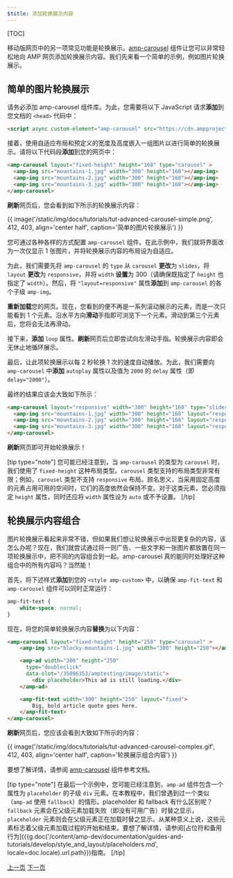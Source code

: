 ```yaml
---
$title: 添加轮换展示内容
---
```


[TOC]

移动版网页中的另一项常见功能是轮换展示。[amp-carousel](/zh_cn/docs/reference/components/amp-carousel.html) 组件让您可以非常轻松地向 AMP 网页添加轮换展示内容。我们先来看一个简单的示例，例如图片轮换展示。

## 简单的图片轮换展示

请务必添加 amp-carousel 组件库。为此，您需要将以下 JavaScript 请求**添加**到您文档的 `<head>` 代码中：

```html
<script async custom-element="amp-carousel" src="https://cdn.ampproject.org/v0/amp-carousel-0.1.js"></script>
```

接着，使用自适应布局和预定义的宽度及高度嵌入一组图片以进行简单的轮换展示。请将以下代码段**添加**到您的网页中：

```html
<amp-carousel layout="fixed-height" height="168" type="carousel" >
  <amp-img src="mountains-1.jpg" width="300" height="168"></amp-img>
  <amp-img src="mountains-2.jpg" width="300" height="168"></amp-img>
  <amp-img src="mountains-3.jpg" width="300" height="168"></amp-img>
</amp-carousel>
```

**刷新**网页后，您会看到如下所示的轮换展示内容：

{{ image('/static/img/docs/tutorials/tut-advanced-carousel-simple.png', 412, 403, align='center half', caption='简单的图片轮换展示') }}

您可通过各种各样的方式配置 `amp-carousel` 组件。在此示例中，我们就将界面改为一次仅显示 1 张图片，并将轮换展示内容的布局设为自适应。

为此，我们需要先将 `amp-carousel` 的 `type` 从 `carousel` **更改**为 `slides`，将 `layout` **更改**为 `responsive`，并将 `width` **设置**为 300（请确保既指定了 `height` 也指定了 `width`）。然后，将 `"layout=responsive"` 属性**添加**到 `amp-carousel` 的各个子级 `amp-img`。

**重新加载**您的网页。现在，您看到的便不再是一系列滚动展示的元素，而是一次只能看到 1 个元素。沿水平方向**滑动**手指即可浏览下一个元素。滑动到第三个元素后，您将会无法再滑动。

接下来，**添加** `loop` 属性。**刷新**网页后立即尝试向左滑动手指。轮换展示内容即会无休止地循环展示。

最后，让此项轮换展示以每 2 秒轮换 1 次的速度自动播放。为此，我们需要向 `amp-carousel` 中**添加** `autoplay` 属性以及值为 `2000` 的 `delay` 属性（即 `delay="2000"`）。

最终的结果应该会大致如下所示：

```html
<amp-carousel layout="responsive" width="300" height="168" type="slides" autoplay delay="2000" loop>
  <amp-img src="mountains-1.jpg" width="300" height="168" layout="responsive"></amp-img>
  <amp-img src="mountains-2.jpg" width="300" height="168" layout="responsive"></amp-img>
  <amp-img src="mountains-3.jpg" width="300" height="168" layout="responsive"></amp-img>
</amp-carousel>
```

**刷新**网页即可开始轮换展示！

[tip type="note"]
您可能已经注意到，当 `amp-carousel` 的类型为 `carousel` 时，我们使用了 `fixed-height` 这种布局类型。`carousel` 类型支持的布局类型非常有限；例如，`carousel` 类型不支持 `responsive` 布局。顾名思义，当采用固定高度的元素占用可用的空间时，它们的高度依然会保持不变。对于这类元素，您必须指定 `height` 属性，同时还应将 `width` 属性设为 `auto` 或不予设置。
[/tip]

## 轮换展示内容组合

图片轮换展示看起来非常不错，但如果我们想让轮换展示中出现更复杂的内容，该怎么办呢？现在，我们就尝试通过将一则广告、一些文字和一张图片都放置在同一项轮换展示中，把不同的内容组合到一起。amp-carousel 真的能同时处理好这种组合中的所有内容吗？当然能！

首先，将下述样式**添加**到您的 `<style amp-custom>` 中，以确保 `amp-fit-text` 和 `amp-carousel` 组件可以同时正常运行：

```css
amp-fit-text {
    white-space: normal;
}
```

现在，将您的简单轮换展示内容**替换**为以下内容：

```html
<amp-carousel layout="fixed-height" height="250" type="carousel" >
    <amp-img src="blocky-mountains-1.jpg" width="300" height="250"></amp-img>

    <amp-ad width="300" height="250"
      type="doubleclick"
      data-slot="/35096353/amptesting/image/static">
        <div placeholder>This ad is still loading.</div>
    </amp-ad>

    <amp-fit-text width="300" height="250" layout="fixed">
        Big, bold article quote goes here.
    </amp-fit-text>
</amp-carousel>
```

**刷新**网页后，您应该会看到大致如下所示的内容：

{{ image('/static/img/docs/tutorials/tut-advanced-carousel-complex.gif', 412, 403, align='center half', caption='轮换展示组合内容') }}

要想了解详情，请参阅 [amp-carousel](/zh_cn/docs/reference/components/amp-carousel.html) 组件参考文档。

[tip type="note"]
在最后一个示例中，您可能已经注意到，`amp-ad` 组件包含一个属性为 `placeholder` 的子级 `div` 元素。在本教程中，我们曾遇到过一个类似（`amp-ad` 使用 `fallback`）的情形。placeholder 和 fallback 有什么区别呢？`fallback` 元素会在父级元素加载失败（即没有可用广告）时替之显示，`placeholder` 元素则会在父级元素正在加载时替之显示。从某种意义上说，这些元素标志着父级元素加载过程的开始和结束。要想了解详情，请参阅[占位符和备用行为]({{g.doc('/content/amp-dev/documentation/guides-and-tutorials/develop/style_and_layout/placeholders.md', locale=doc.locale).url.path}})指南。
[/tip]

<div class="prev-next-buttons">
  <a class="button prev-button" href="{{g.doc('/content/amp-dev/documentation/guides-and-tutorials/start/add_advanced/adding_components.md', locale=doc.locale).url.path}}"><span class="arrow-prev">上一页</span></a>
  <a class="button next-button" href="{{g.doc('/content/amp-dev/documentation/guides-and-tutorials/start/add_advanced/tracking_data.md', locale=doc.locale).url.path}}"><span class="arrow-next">下一页</span></a>
</div>
